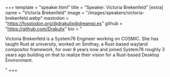 +++
template = "speaker.html"
title = "Speaker: Victoria Brekenfeld"
[extra]
  name = "Victoria Brekenfeld"
  image = "/images/speakers/victoria-brekenfeld.webp"
  mastodon = "https://fosstodon.org/@drakulix@dreampi.es"
  github = "https://github.com/Drakulix"
  bio = "<p>Victoria Brekenfeld is a System76 Engineer working on COSMIC. She has taught Rust at university, worked on Smithay, a Rust-based wayland compositor framework, for over 8 years now and joined System76 roughly 3 years ago building on that to realize their vision for a Rust-based Desktop Environment.</p>"
+++
